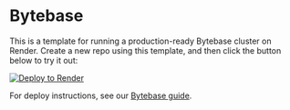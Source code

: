 # Bytebase

This is a template for running a production-ready Bytebase cluster on Render. Create a new repo using this template, and then click the button below to try it out:

[![Deploy to Render](https://render.com/images/deploy-to-render-button.svg)](https://render.com/deploy)

For deploy instructions, see our [Bytebase guide](https://render.com/docs/deploy-bytebase).
